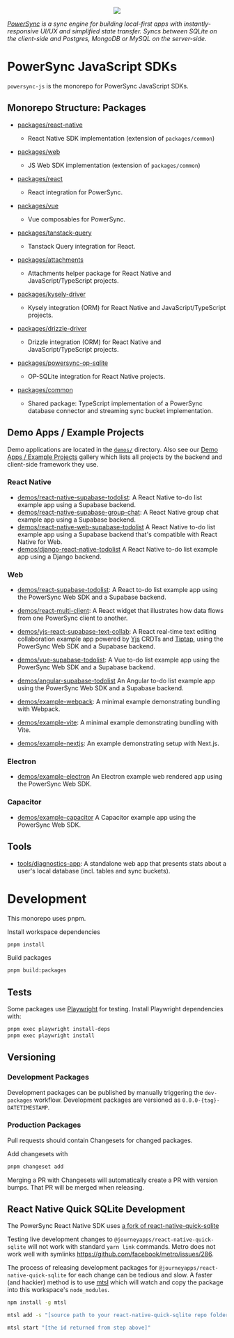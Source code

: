 <p align="center">
  <a href="https://www.powersync.com" target="_blank"><img src="https://github.com/powersync-ja/.github/assets/7372448/d2538c43-c1a0-4c47-9a76-41462dba484f"/></a>
</p>

_[PowerSync](https://www.powersync.com) is a sync engine for building local-first apps with instantly-responsive UI/UX and simplified state transfer. Syncs between SQLite on the client-side and Postgres, MongoDB or MySQL on the server-side._

# PowerSync JavaScript SDKs

`powersync-js` is the monorepo for PowerSync JavaScript SDKs.

## Monorepo Structure: Packages

- [packages/react-native](./packages/react-native/README.md)

  - React Native SDK implementation (extension of `packages/common`)

- [packages/web](./packages/web/README.md)

  - JS Web SDK implementation (extension of `packages/common`)

- [packages/react](./packages/react/README.md)

  - React integration for PowerSync.

- [packages/vue](./packages/vue/README.md)

  - Vue composables for PowerSync.

- [packages/tanstack-query](./packages/tanstack-query/README.md)

  - Tanstack Query integration for React.

- [packages/attachments](./packages/attachments/README.md)

  - Attachments helper package for React Native and JavaScript/TypeScript projects.

- [packages/kysely-driver](./packages/kysely-driver/README.md)

  - Kysely integration (ORM) for React Native and JavaScript/TypeScript projects.

- [packages/drizzle-driver](./packages/drizzle-driver/README.md)

  - Drizzle integration (ORM) for React Native and JavaScript/TypeScript projects.

- [packages/powersync-op-sqlite](./packages/powersync-op-sqlite/README.md)

  - OP-SQLite integration for React Native projects.

- [packages/common](./packages/common/README.md)
  - Shared package: TypeScript implementation of a PowerSync database connector and streaming sync bucket implementation.

## Demo Apps / Example Projects

Demo applications are located in the [`demos/`](./demos/) directory. Also see our [Demo Apps / Example Projects](https://docs.powersync.com/resources/demo-apps-example-projects) gallery which lists all projects by the backend and client-side framework they use.

### React Native

- [demos/react-native-supabase-todolist](./demos/react-native-supabase-todolist/README.md): A React Native to-do list example app using a Supabase backend.
- [demos/react-native-supabase-group-chat](./demos/react-native-supabase-group-chat/README.md): A React Native group chat example app using a Supabase backend.
- [demos/react-native-web-supabase-todolist](./demos/react-native-web-supabase-todolist/README.md) A React Native to-do list example app using a Supabase backend that's compatible with React Native for Web.
- [demos/django-react-native-todolist](./demos/django-react-native-todolist/README.md) A React Native to-do list example app using a Django backend.

### Web

- [demos/react-supabase-todolist](./demos/react-supabase-todolist/README.md): A React to-do list example app using the PowerSync Web SDK and a Supabase backend.
- [demos/react-multi-client](./demos/react-multi-client/README.md): A React widget that illustrates how data flows from one PowerSync client to another.
- [demos/yjs-react-supabase-text-collab](./demos/yjs-react-supabase-text-collab/README.md): A React real-time text editing collaboration example app powered by [Yjs](https://github.com/yjs/yjs) CRDTs and [Tiptap](https://tiptap.dev/), using the PowerSync Web SDK and a Supabase backend.
- [demos/vue-supabase-todolist](./demos/vue-supabase-todolist/README.md): A Vue to-do list example app using the PowerSync Web SDK and a Supabase backend.
- [demos/angular-supabase-todolist](./demos/angular-supabase-todolist/README.md) An Angular to-do list example app using the PowerSync Web SDK and a Supabase backend.

- [demos/example-webpack](./demos/example-webpack/README.md): A minimal example demonstrating bundling with Webpack.
- [demos/example-vite](./demos/example-vite/README.md): A minimal example demonstrating bundling with Vite.
- [demos/example-nextjs](./demos/example-nextjs/README.md): An example demonstrating setup with Next.js.

### Electron

- [demos/example-electron](./demos/example-electron/README.md) An Electron example web rendered app using the PowerSync Web SDK.

### Capacitor

- [demos/example-capacitor](./demos/example-capacitor/README.md) A Capacitor example app using the PowerSync Web SDK.

## Tools

- [tools/diagnostics-app](./tools/diagnostics-app): A standalone web app that presents stats about a user's local database (incl. tables and sync buckets).

# Development

This monorepo uses pnpm.

Install workspace dependencies

```bash
pnpm install
```

Build packages

```bash
pnpm build:packages
```

## Tests

Some packages use [Playwright](https://www.npmjs.com/package/playwright) for testing. Install Playwright dependencies with:

```bash
pnpm exec playwright install-deps
pnpm exec playwright install
```

## Versioning

### Development Packages

Development packages can be published by manually triggering the `dev-packages` workflow. Development packages are versioned as `0.0.0-{tag}-DATETIMESTAMP`.

### Production Packages

Pull requests should contain Changesets for changed packages.

Add changesets with

```Bash
pnpm changeset add
```

Merging a PR with Changesets will automatically create a PR with version bumps. That PR will be merged when releasing.

## React Native Quick SQLite Development

The PowerSync React Native SDK uses [a fork of react-native-quick-sqlite](https://github.com/powersync-ja/react-native-quick-sqlite)

Testing live development changes to `@journeyapps/react-native-quick-sqlite` will not work with standard `yarn link` commands. Metro does not work well with symlinks <https://github.com/facebook/metro/issues/286>.

The process of releasing development packages for `@journeyapps/react-native-quick-sqlite` for each change can be tedious and slow. A faster (and hackier) method is to use [mtsl](https://www.npmjs.com/package/mtsl) which will watch and copy the package into this workspace's `node_modules`.

```bash
npm install -g mtsl
```

```bash
mtsl add -s "[source path to your react-native-quick-sqlite repo folder]" -d "[this workspaces root node_modules folder]"/@journeyapps/react-native-quick-sqlite
```

```bash
mtsl start "[the id returned from step above]"
```
